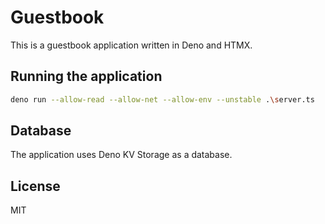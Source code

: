 # Guestbook

This is a guestbook application written in Deno and HTMX. 
 

## Running the application


```bash
deno run --allow-read --allow-net --allow-env --unstable .\server.ts
```

## Database

The application uses Deno KV Storage as a database.


## License

MIT

